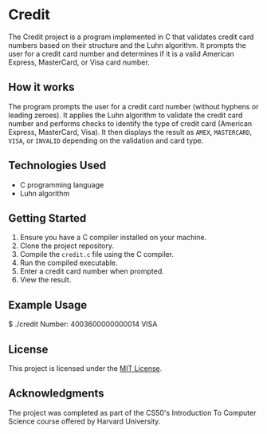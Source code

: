 # Credit
The Credit project is a program implemented in C that validates credit card numbers based on their structure and the Luhn algorithm. It prompts the user for a credit card number and determines if it is a valid American Express, MasterCard, or Visa card number.

## How it works
The program prompts the user for a credit card number (without hyphens or leading zeroes). It applies the Luhn algorithm to validate the credit card number and performs checks to identify the type of credit card (American Express, MasterCard, Visa). It then displays the result as `AMEX`, `MASTERCARD`, `VISA`, or `INVALID` depending on the validation and card type.

## Technologies Used
- C programming language
- Luhn algorithm

## Getting Started
1. Ensure you have a C compiler installed on your machine.
2. Clone the project repository.
3. Compile the `credit.c` file using the C compiler.
4. Run the compiled executable.
5. Enter a credit card number when prompted.
6. View the result.

## Example Usage
$ ./credit
Number: 4003600000000014
VISA

## License
This project is licensed under the [MIT License](https://opensource.org/licenses/MIT).

## Acknowledgments
The project was completed as part of the CS50's Introduction To Computer Science course offered by Harvard University.

